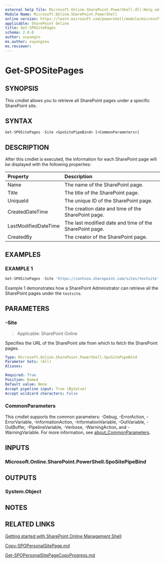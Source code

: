 ```yaml
---
external help file: Microsoft.Online.SharePoint.PowerShell.dll-Help.xml
Module Name: Microsoft.Online.SharePoint.PowerShell
online version: https://learn.microsoft.com/powershell/module/microsoft.online.sharepoint.powershell/get-spositepages
applicable: SharePoint Online
title: Get-SPOSitePages
schema: 2.0.0
author: xuyangzo
ms.author: xuyangzou
ms.reviewer:
---
```


# Get-SPOSitePages

## SYNOPSIS

This cmdlet allows you to retrieve all SharePoint pages under a specific SharePoint site.

## SYNTAX

```
Get-SPOSitePages -Site <SpoSitePipeBind> [<CommonParameters>]
```

## DESCRIPTION

After this cmdlet is executed, the information for each SharePoint page will be displayed with the following properties:

| Property             | Description                              |
| :------------------- | :--------------------------------------- |
| Name                 | The name of the SharePoint page.                    |
| Title                | The title of the SharePoint page.                   |
| UniqueId             | The unique ID of the SharePoint page.               |
| CreatedDateTime      | The creation date and time of the SharePoint page.       |
| LastModifiedDateTime | The last modified date and time of the SharePoint page. |
| CreatedBy            | The creator of the SharePoint page.                 |

## EXAMPLES

### EXAMPLE 1

```powershell
Get-SPOSitePages -Site 'https://contoso.sharepoint.com/sites/testsite'
```

Example 1 demonstrates how a SharePoint Administrator can retrieve all the SharePoint pages under the `testsite`.

## PARAMETERS

### -Site

> Applicable: SharePoint Online

Specifies the URL of the SharePoint site from which to fetch the SharePoint pages.

```yaml
Type: Microsoft.Online.SharePoint.PowerShell.SpoSitePipeBind
Parameter Sets: (All)
Aliases:

Required: True
Position: Named
Default value: None
Accept pipeline input: True (ByValue)
Accept wildcard characters: False
```

### CommonParameters
This cmdlet supports the common parameters: -Debug, -ErrorAction, -ErrorVariable, -InformationAction, -InformationVariable, -OutVariable, -OutBuffer, -PipelineVariable, -Verbose, -WarningAction, and -WarningVariable. For more information, see [about_CommonParameters](https://go.microsoft.com/fwlink/?LinkID=113216).

## INPUTS

### Microsoft.Online.SharePoint.PowerShell.SpoSitePipeBind

## OUTPUTS

### System.Object

## NOTES

## RELATED LINKS

[Getting started with SharePoint Online Management Shell](/powershell/sharepoint/sharepoint-online/connect-sharepoint-online)

[Copy-SPOPersonalSitePage.md](./Copy-SPOPersonalSitePage.md)

[Get-SPOPersonalSitePageCopyProgress.md](./Get-SPOPersonalSitePageCopyProgress.md)
